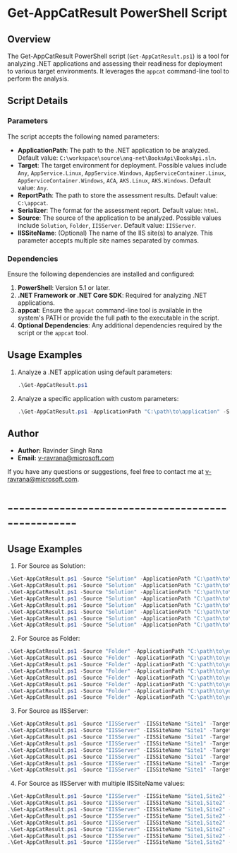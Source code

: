 # Get-AppCatResult PowerShell Script

## Overview

The Get-AppCatResult PowerShell script (`Get-AppCatResult.ps1`) is a tool for analyzing .NET applications and assessing their readiness for deployment to various target environments. It leverages the `appcat` command-line tool to perform the analysis.

## Script Details

### Parameters

The script accepts the following named parameters:

- **ApplicationPath**: The path to the .NET application to be analyzed. Default value: `C:\workspace\source\ang-net\BooksApi\BooksApi.sln`.
- **Target**: The target environment for deployment. Possible values include `Any`, `AppService.Linux`, `AppService.Windows`, `AppServiceContainer.Linux`, `AppServiceContainer.Windows`, `ACA`, `AKS.Linux`, `AKS.Windows`. Default value: `Any`.
- **ReportPath**: The path to store the assessment results. Default value: `C:\appcat`.
- **Serializer**: The format for the assessment report. Default value: `html`.
- **Source**: The source of the application to be analyzed. Possible values include `Solution`, `Folder`, `IISServer`. Default value: `IISServer`.
- **IISSiteName**: (Optional) The name of the IIS site(s) to analyze. This parameter accepts multiple site names separated by commas.

### Dependencies

Ensure the following dependencies are installed and configured:

1. **PowerShell**: Version 5.1 or later.
2. **.NET Framework or .NET Core SDK**: Required for analyzing .NET applications.
3. **appcat**: Ensure the `appcat` command-line tool is available in the system's PATH or provide the full path to the executable in the script.
4. **Optional Dependencies**: Any additional dependencies required by the script or the `appcat` tool.

## Usage Examples

1. Analyze a .NET application using default parameters:
    ```powershell
    .\Get-AppCatResult.ps1
    ```

2. Analyze a specific application with custom parameters:
    ```powershell
    .\Get-AppCatResult.ps1 -ApplicationPath "C:\path\to\application" -Source Solution -Target AppService.Windows
    ```

## Author

- **Author:** Ravinder Singh Rana
- **Email:** v-ravrana@microsoft.com

If you have any questions or suggestions, feel free to contact me at [v-ravrana@microsoft.com](mailto:v-ravrana@microsoft.com).

# --------------------------------------------------
## Usage Examples

1. For Source as Solution:
 ```powershell
.\Get-AppCatResult.ps1 -Source "Solution" -ApplicationPath "C:\path\to\your\project.sln" -Target "AppService.Linux"
.\Get-AppCatResult.ps1 -Source "Solution" -ApplicationPath "C:\path\to\your\project.sln" -Target "AppService.Windows"
.\Get-AppCatResult.ps1 -Source "Solution" -ApplicationPath "C:\path\to\your\project.sln" -Target "AppServiceContainer.Linux"
.\Get-AppCatResult.ps1 -Source "Solution" -ApplicationPath "C:\path\to\your\project.sln" -Target "AppServiceContainer.Windows"
.\Get-AppCatResult.ps1 -Source "Solution" -ApplicationPath "C:\path\to\your\project.sln" -Target "ACA"
.\Get-AppCatResult.ps1 -Source "Solution" -ApplicationPath "C:\path\to\your\project.sln" -Target "AKS.Linux"
.\Get-AppCatResult.ps1 -Source "Solution" -ApplicationPath "C:\path\to\your\project.sln" -Target "AKS.Windows"
.\Get-AppCatResult.ps1 -Source "Solution" -ApplicationPath "C:\path\to\your\project.sln" -Target "Any"
 ```

2. For Source as Folder:
```powershell
.\Get-AppCatResult.ps1 -Source "Folder" -ApplicationPath "C:\path\to\your\folder" -Target "AppService.Linux"
.\Get-AppCatResult.ps1 -Source "Folder" -ApplicationPath "C:\path\to\your\folder" -Target "AppService.Windows"
.\Get-AppCatResult.ps1 -Source "Folder" -ApplicationPath "C:\path\to\your\folder" -Target "AppServiceContainer.Linux"
.\Get-AppCatResult.ps1 -Source "Folder" -ApplicationPath "C:\path\to\your\folder" -Target "AppServiceContainer.Windows"
.\Get-AppCatResult.ps1 -Source "Folder" -ApplicationPath "C:\path\to\your\folder" -Target "ACA"
.\Get-AppCatResult.ps1 -Source "Folder" -ApplicationPath "C:\path\to\your\folder" -Target "AKS.Linux"
.\Get-AppCatResult.ps1 -Source "Folder" -ApplicationPath "C:\path\to\your\folder" -Target "AKS.Windows"
.\Get-AppCatResult.ps1 -Source "Folder" -ApplicationPath "C:\path\to\your\folder" -Target "Any"
```

3. For Source as IISServer:
```powershell
.\Get-AppCatResult.ps1 -Source "IISServer" -IISSiteName "Site1" -Target "AppService.Linux"
.\Get-AppCatResult.ps1 -Source "IISServer" -IISSiteName "Site1" -Target "AppService.Windows"
.\Get-AppCatResult.ps1 -Source "IISServer" -IISSiteName "Site1" -Target "AppServiceContainer.Linux"
.\Get-AppCatResult.ps1 -Source "IISServer" -IISSiteName "Site1" -Target "AppServiceContainer.Windows"
.\Get-AppCatResult.ps1 -Source "IISServer" -IISSiteName "Site1" -Target "ACA"
.\Get-AppCatResult.ps1 -Source "IISServer" -IISSiteName "Site1" -Target "AKS.Linux"
.\Get-AppCatResult.ps1 -Source "IISServer" -IISSiteName "Site1" -Target "AKS.Windows"
.\Get-AppCatResult.ps1 -Source "IISServer" -IISSiteName "Site1" -Target "Any"
```

4. For Source as IISServer with multiple IISSiteName values:
```powershell
.\Get-AppCatResult.ps1 -Source "IISServer" -IISSiteName "Site1,Site2" -Target "AppService.Linux"
.\Get-AppCatResult.ps1 -Source "IISServer" -IISSiteName "Site1,Site2" -Target "AppService.Windows"
.\Get-AppCatResult.ps1 -Source "IISServer" -IISSiteName "Site1,Site2" -Target "AppServiceContainer.Linux"
.\Get-AppCatResult.ps1 -Source "IISServer" -IISSiteName "Site1,Site2" -Target "AppServiceContainer.Windows"
.\Get-AppCatResult.ps1 -Source "IISServer" -IISSiteName "Site1,Site2" -Target "ACA"
.\Get-AppCatResult.ps1 -Source "IISServer" -IISSiteName "Site1,Site2" -Target "AKS.Linux"
.\Get-AppCatResult.ps1 -Source "IISServer" -IISSiteName "Site1,Site2" -Target "AKS.Windows"
.\Get-AppCatResult.ps1 -Source "IISServer" -IISSiteName "Site1,Site2" -Target "Any"
```